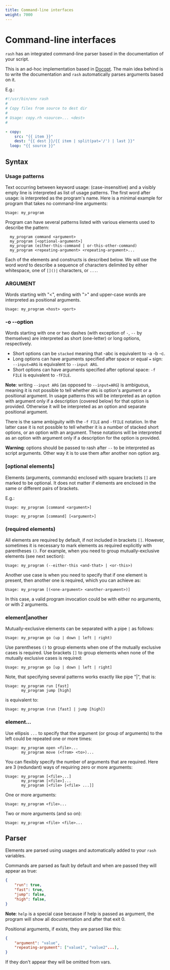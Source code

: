 ```yaml
---
title: Command-line interfaces
weight: 7000
---
```


# Command-line interfaces <!-- omit in toc -->

`rash` has an integrated command-line parser based in the documentation of your script.

This is an ad-hoc implementation based in [Docopt](http://docopt.org/). The main idea
behind is to write the documentation and `rash` automatically parses arguments based on it.

E.g.:

```yaml
#!/usr/bin/env rash
#
# Copy files from source to dest dir
#
# Usage: copy.rh <source>... <dest>
#

- copy:
    src: "{{ item }}"
    dest: "{{ dest }}/{{ item | split(pat='/') | last }}"
  loop: "{{ source }}"
```

## Syntax

### Usage patterns

Text occurring between keyword usage: (case-insensitive) and a visibly empty line is interpreted as
list of usage patterns. The first word after usage: is interpreted as the program's name. Here is a
minimal example for program that takes no command-line arguments:

```
Usage: my_program
```

Program can have several patterns listed with various elements used to describe the pattern:

```
  my_program command <argument>
  my_program [<optional-argument>]
  my_program (either-this-command | or-this-other-command)
  my_program <repeating-argument> <repeating-argument>...
```

Each of the elements and constructs is described below. We will use the word _word_ to describe a
sequence of characters delimited by either whitespace, one of `[]()|` characters, or `...`.


### <argument> ARGUMENT

Words starting with "<", ending with ">" and upper-case words are interpreted as positional
arguments.

```
Usage: my_program <host> <port>
```

### -o --option

Words starting with one or two dashes (with exception of `-`, `--` by themselves) are interpreted
as short (one-letter) or long options, respectively.

- Short options can be `stacked` meaning that -abc is equivalent to -a -b -c.
- Long options can have arguments specified after space or equal `=` sign:
       `--input=ARG` is equivalent to `--input ARG`.
- Short options can have arguments specified after optional space:
    `-f FILE` is equivalent to `-fFILE`.

**Note**: writing `--input ARG` (as opposed to `--input=ARG`) is ambiguous, meaning it is not
possible to tell whether `ARG` is option's argument or a positional argument. In usage patterns
this will be interpreted as an option with argument only if a description (covered below) for that
option is provided. Otherwise it will be interpreted as an option and separate positional argument.

There is the same ambiguity with the `-f FILE` and `-fFILE` notation. In the latter case it is not
possible to tell whether it is a number of stacked short options, or an option with an argument.
These notations will be interpreted as an option with argument only if a description for the option
is provided.

**Warning**: options should be passed to rash after `--` to be interpreted as script arguments.
Other way it is to use them after another non option arg.

### [optional elements]

Elements (arguments, commands) enclosed with square brackets `[]` are marked to be
optional. It does not matter if elements are enclosed in the same or different pairs of brackets.

E.g.:

```
Usage: my_program [command <argument>]
```

```
Usage: my_program [command] [<argument>]
```

### (required elements)

All elements are required by default, if not included in brackets `[]`. However, sometimes it is
necessary to mark elements as required explicitly with parentheses `()`. For example, when you
need to group mutually-exclusive elements (see next section):

```
Usage: my_program (--either-this <and-that> | <or-this>)
```

Another use case is when you need to specify that if one element is present, then another one is
required, which you can achieve as:

```
Usage: my_program [(<one-argument> <another-argument>)]
```
In this case, a valid program invocation could be with either no arguments, or with 2 arguments.

### element|another

Mutually-exclusive elements can be separated with a pipe `|` as follows:

```
Usage: my_program go (up | down | left | right)
```

Use parentheses `()` to group elements when one of the mutually exclusive cases is required.
Use brackets `[]` to group elements when none of the mutually exclusive cases is required:

```
Usage: my_program go [up | down | left | right]
```

Note, that specifying several patterns works exactly like pipe "|", that is:

```
Usage: my_program run [fast]
       my_program jump [high]
```

is equivalent to:

```
Usage: my_program (run [fast] | jump [high])
```

### element...

Use ellipsis `...` to specify that the argument (or group of arguments) to the left could be
repeated one or more times:

```
Usage: my_program open <file>...
       my_program move (<from> <to>)...
```

You can flexibly specify the number of arguments that are required. Here are 3 (redundant) ways
of requiring zero or more arguments:

```
Usage: my_program [<file>...]
       my_program [<file>]...
       my_program [<file> [<file> ...]]
```

One or more arguments:

```
Usage: my_program <file>...
```

Two or more arguments (and so on):

```
Usage: my_program <file> <file>...
```

## Parser

Elements are parsed using usages and automatically added to your `rash` variables.

Commands are parsed as fault by default and when are passed they will appear as true:

```json
{
    "run": true,
    "fast": true,
    "jump": false,
    "high": false,
}
```

**Note**: `help` is a special case because if help is passed as argument, the program will show
all documentation and after that exit 0.

Positional arguments, if exists, they are parsed like this:

```json
{
    "argument": "value",
    "repeating-argument": ["value1", "value2"...],
}
```

If they don't appear they will be omitted from vars.
